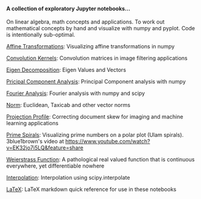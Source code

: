 #### A collection of exploratory Jupyter notebooks... 

On linear algebra, math concepts and applications. To work out mathematical concepts by hand and visualize with numpy and pyplot. Code is intentionally sub-optimal.


[Affine Transformations](https://github.com/vinayshanbhag/math/blob/master/Affine_Transformations.ipynb): Visualizing affine transformations in numpy

[Convolution Kernels](https://github.com/vinayshanbhag/math/blob/master/Convolution_Kernels.ipynb): Convolution matrices in image filtering applications
 
[Eigen Decomposition](https://github.com/vinayshanbhag/math/blob/master/Eigen_Vectors.ipynb): Eigen Values and Vectors

[Pricipal Component Analysis](https://github.com/vinayshanbhag/math/blob/master/Principal_Component_Analysis.ipynb): Principal Component analysis with numpy

[Fourier Analysis](https://github.com/vinayshanbhag/math/blob/master/Fourier_Analysis.ipynb): Fourier analysis with numpy and scipy

[Norm](https://github.com/vinayshanbhag/math/blob/master/Norm.ipynb): Euclidean, Taxicab and other vector norms

[Projection Profile](https://github.com/vinayshanbhag/math/blob/master/ProjectionProfile.ipynb): Correcting document skew for imaging and machine learning applications

[Prime Spirals](https://github.com/vinayshanbhag/math/blob/master/prime_spiral.ipynb): Visualizing prime numbers on a polar plot (Ulam spirals). 3blue1brown's video at https://www.youtube.com/watch?v=EK32jo7i5LQ&feature=share

[Weierstrass Function](https://github.com/vinayshanbhag/math/blob/master/Weierstrass.ipynb): A pathological real valued function that is continuous everywhere, yet differentiable nowhere

[Interpolation](https://github.com/vinayshanbhag/math/blob/master/Interpolation.ipynb): Interpolation using scipy.interpolate

[LaTeX](https://github.com/vinayshanbhag/math/blob/master/Latex_Quick_Reference.ipynb): LaTeX markdown quick reference for use in these notebooks

